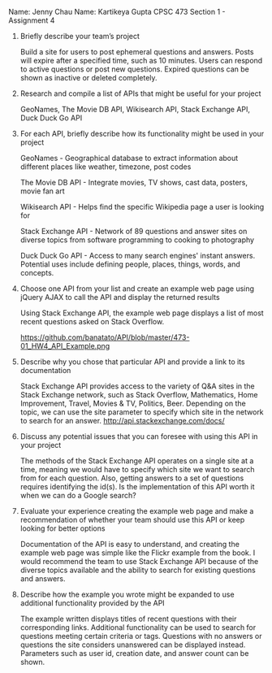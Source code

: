 Name: Jenny Chau
Name: Kartikeya Gupta
CPSC 473 Section 1 - Assignment 4

1. Briefly describe your team’s project

	Build a site for users to post ephemeral questions and answers.  Posts will expire after a specified time, such as 10 minutes.  Users can respond to active questions or post new questions.  Expired questions can be shown as inactive or deleted completely.
	
2. Research and compile a list of APIs that might be useful for your project

	GeoNames, The Movie DB API, Wikisearch API, Stack Exchange API, Duck Duck Go API		

3. For each API, briefly describe how its functionality might be used in your project

	GeoNames - Geographical database to extract information about different places like weather, timezone, post codes
	
	The Movie DB API - Integrate movies, TV shows, cast data, posters, movie fan art
	
	Wikisearch API - Helps find the specific Wikipedia page a user is looking for
	
	Stack Exchange API - Network of 89 questions and answer sites on diverse topics from software programming to cooking to photography
	
	Duck Duck Go API - Access to many search engines' instant answers. Potential uses include defining people, places, things, words, and concepts.

4. Choose one API from your list and create an example web page using jQuery AJAX to call the API and display the returned results

	Using Stack Exchange API, the example web page displays a list of most recent questions asked on Stack Overflow.

	https://github.com/banatato/API/blob/master/473-01_HW4_API_Example.png

5. Describe why you chose that particular API and provide a link to its documentation

	Stack Exchange API provides access to the variety of Q&A sites in the Stack Exchange network, such as Stack Overflow, Mathematics, Home Improvement, Travel, Movies & TV, Politics, Beer.  Depending on the topic, we can use the site parameter to specify which site in the network to search for an answer.
	http://api.stackexchange.com/docs/

6. Discuss any potential issues that you can foresee with using this API in your project

	The methods of the Stack Exchange API operates on a single site at a time, meaning we would have to specify which site we want to search from for each question.  Also, getting answers to a set of questions requires identifying the id(s).  Is the implementation of this API worth it when we can do a Google search?

7. Evaluate your experience creating the example web page and make a recommendation of whether your team should use this API or keep looking for better options

	Documentation of the API is easy to understand, and creating the example web page was simple like the Flickr example from the book.  I would recommend the team to use Stack Exchange API because of the diverse topics available and the ability to search for existing questions and answers.

8. Describe how the example you wrote might be expanded to use additional functionality provided by the API

	The example written displays titles of recent questions with their corresponding links.  Additional functionality can be used to search for questions meeting certain criteria or tags.  Questions with no answers or questions the site considers unanswered can be displayed instead.  Parameters such as user id, creation date, and answer count can be shown.